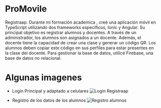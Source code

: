 # ProMovile

Registraap: Durante mi formación academica , creé una aplicación móvil en TypeScript utilizando dos frameworks específicos, Ionic y Angular. Su principal objetivo es registrar alumnos y docentes. A través de un administrador, los alumnos son asignados a un docente. Además, el docente tiene la capacidad de crear una clase y generar un código QR. Los alumnos deben copiar este código en sus perfiles para estar presentes en la clase del docente. Para gestionar la base de datos, utilicé Firebase, una base de datos no relacional.


# Algunas imagenes

* Login Principal y adaptado a celulares
  ![Login Registraap](https://github.com/JaimeAndresG/ProMovile/assets/101838917/acbddaba-7a67-4912-8212-3072e3ed601e)


* Registro de los datos de los alumnos 
  ![Registro alumnos](https://github.com/JaimeAndresG/ProMovile/assets/101838917/926e34ae-9466-4ec4-a55a-5a237ee0fbee)

